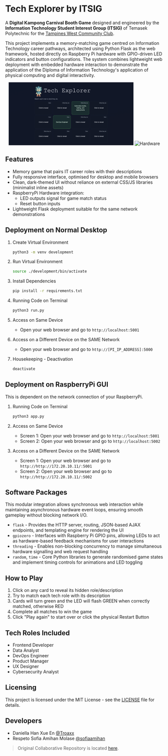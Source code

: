 ﻿# Tech Explorer by ITSIG
A **Digital Kampong Carnival Booth Game** designed and engineered by the **Information Technology Student Interest Group (ITSIG)** of Temasek Polytechnic for the [Tampines West Community Club](https://www.facebook.com/tampineswest/).

This project implements a memory-matching game centred on Information Technology career pathways, architected using Python Flask as the web framework, hosted directly on Raspberry Pi hardware with GPIO-driven LED indicators and button configurations. The system combines lightweight web deployment with embedded hardware interaction to demonstrate the application of the Diploma of Information Technology's application of physical computing and digital interactivity.

<p align="center"> <img src="https://github.com/Troaxx/twcc/blob/main/data/ui.png" alt="UI Screen" height="200px" /> <img src="https://github.com/Troaxx/twcc/blob/main/data/hardware.png" alt="Hardware" height="200px" /> </p>

## Features
- Memory game that pairs IT career roles with their descriptions
- Fully responsive interface, optimised for desktop and mobile browsers
- Clean, dark-themed UI without reliance on external CSS/JS libraries (minimalist inline assets)
- RaspberryPi Hardware integration:
   - LED outputs signal for game match status
   - Reset button inputs
- Lightweight Flask deployment suitable for the same network demonstrations

## Deployment on Normal Desktop
1. Create Virtual Environment
   ```bash
   python3 -m venv development
   ```

2. Run Virtual Environment
   ```bash
   source ./development/bin/activate
   ```

3. Install Dependencies
   ```bash
   pip install -r requirements.txt
   ```

4. Running Code on Terminal
   ```bash
   python3 run.py
   ```

5. Access on Same Device
   - Open your web browser and go to `http://localhost:5001`

6. Access on a Different Device on the SAME Network
   - Open your web browser and go to `http://[PI_IP_ADDRESS]:5000`

7. Housekeeping - Deactivation
   ```bash
   deactivate
   ```

## Deployment on RaspberryPi GUI 
This is dependent on the network connection of your RaspberryPi.
1. Running Code on Terminal
   ```bash
   python3 app.py
   ```

2. Access on Same Device
   - Screen 1: Open your web browser and go to `http://localhost:5001`
   - Screen 2: Open your web browser and go to `http://localhost:5002`

6. Access on a Different Device on the SAME Network
   - Screen 1: Open your web browser and go to `http://http://172.20.10.11/:5001`
   - Screen 2: Open your web browser and go to `http://http://172.20.10.11/:5002`

## Software Packages
This modular integration allows synchronous web interaction while maintaining asynchronous hardware event loops, ensuring smooth gameplay without blocking network I/O.
- `flask` - Provides the HTTP server, routing, JSON-based AJAX endpoints, and templating engine for rendering the UI
- `gpiozero` - Interfaces with Raspberry Pi GPIO pins, allowing LEDs to act as hardware-based feedback mechanisms for user interactions
- `threading` - Enables non-blocking concurrency to manage simultaneous hardware signalling and web request handling
- `random`, `time` - Core Python libraries to generate randomised game states and implement timing controls for animations and LED toggling


## How to Play
1. Click on any card to reveal its hidden role/description
2. Try to match each tech role with its description
3. Cards will turn green and the LED will flash GREEN when correctly matched, otherwise RED
4. Complete all matches to win the game
5. Click "Play again" to start over or click the physical Restart Button 

## Tech Roles Included
- Frontend Developer
- Data Analyst
- DevOps Engineer
- Product Manager
- UX Designer
- Cybersecurity Analyst

## Licensing
This project is licensed under the MIT License - see the [LICENSE](LICENSE) file for details.

## Developers
- Daniella Han Xue En [@Troaxx](https://github.com/Troaxx)
- Respeto Sofia Amihan Molase [@sofiaamihan](https://github.com/sofiaamihan)
> Original Collaborative Repository is located [here](https://github.com/Troaxx/twcc).




